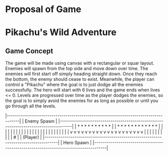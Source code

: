 # Proposal of Game

# Pikachu's Wild Adventure

## Game Concept

The game will be made using canvas with a rectangular or squar layout. Enemies will spawn from the top side and move down over time. The enemies will first start off simply heading straight down. Once they reach the bottom, the enemy should cease to exist. Meanwhile, the player can control a "Pikachu" where the goal is to just dodge all the enemies successfully. The hero will start with 6 lives and the game ends when lives <= 0. Levels are progressed over time as the player dodges the enemies, so the goal is to simply avoid the enemies for as long as possible or until you go through all the levels.

|------------------------------------------------------------------------------------|
|                                   Enemy Spawn                                      |
|------------------------------------------------------------------------------------|
|    *        *         *          *        *    *      *     *         *         *  |
| *      *     *        *          *   *       *           *        *     *   *   *  |
|                                                                                    |
|   |   |   |   |   |   |   |   |   |   |   |   |   |   |   |   |   |   |   |   |    |
|   v   v   v   v   v   v   v   v   v   v   v   v   v   v   v   v   v   v   v   v    |
|                                                                                    |
|                                                                                    |
|                                                                                    |
|                                                                                    |
|                                       #                                            |
|                                   (Player)                                         |
|------------------------------------------------------------------------------------|
|                                   Hero Spawn                                       |
|------------------------------------------------------------------------------------|